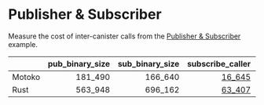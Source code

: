 # Publisher & Subscriber

Measure the cost of inter-canister calls from the [Publisher & Subscriber](https://github.com/dfinity/examples/tree/master/motoko/pub-sub) example.


| |pub_binary_size|sub_binary_size|subscribe_caller|subscribe_callee|publish_caller|publish_callee|
|--|--:|--:|--:|--:|--:|--:|
|Motoko|181_490|166_640|[16_645](mo_subscribe.svg)|[9_145](mo_pub_register.svg)|[12_539](mo_publish.svg)|[4_001](mo_sub_update.svg)|
|Rust|563_948|696_162|[63_407](rs_subscribe.svg)|[43_190](rs_pub_register.svg)|[89_378](rs_publish.svg)|[50_543](rs_sub_update.svg)|
